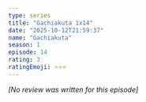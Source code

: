 ```yaml
---
type: series
title: "Gachiakuta 1x14"
date: "2025-10-12T21:59:37"
name: "Gachiakuta"
season: 1
episode: 14
rating: 3
ratingEmoji: ⭐️⭐️⭐️
---
```


*[No review was written for this episode]*
